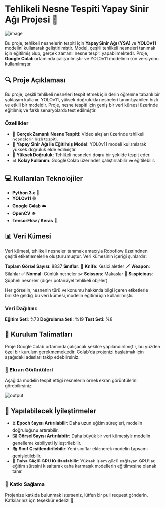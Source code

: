 # Tehlikeli Nesne Tespiti Yapay Sinir Ağı Projesi 🚨
![image](https://github.com/user-attachments/assets/69d024fb-00b4-43d5-a028-6b1330c3a51c)

Bu proje, tehlikeli nesnelerin tespiti için **Yapay Sinir Ağı (YSA)** ve **YOLOv11** modelini kullanarak geliştirilmiştir. Model, çeşitli tehlikeli nesneleri tanımak için eğitilmiş olup, gerçek zamanlı nesne tespiti yapabilmektedir. Proje, **Google Colab** ortamında çalıştırılmıştır ve YOLOv11 modelinin son versiyonu kullanılmıştır.

## 🔍 Proje Açıklaması

Bu proje, çeşitli tehlikeli nesneleri tespit etmek için derin öğrenme tabanlı bir yaklaşım kullanır. YOLOv11, yüksek doğrulukla nesneleri tanımlayabilen hızlı ve etkili bir modeldir. Proje, nesne tespiti için geniş bir veri kümesi üzerinde eğitilmiş ve farklı senaryolarda test edilmiştir.

### Özellikler
- 🚀 **Gerçek Zamanlı Nesne Tespiti**: Video akışları üzerinde tehlikeli nesnelerin hızlı tespiti.
- 🧠 **Yapay Sinir Ağı ile Eğitilmiş Model**: YOLOv11 modeli kullanılarak yüksek doğruluk elde edilmiştir.
- 🎯 **Yüksek Doğruluk**: Tehlikeli nesneleri doğru bir şekilde tespit eder.
- 📊 **Kolay Kullanım**: Google Colab üzerinden çalıştırılabilir ve eğitilebilir.

## 💻 Kullanılan Teknolojiler

- **Python 3.x** 🐍
- **YOLOv11** 🟢
- **Google Colab** ☁️
- **OpenCV** 👁️
- **TensorFlow / Keras** 🧠

## 📊 Veri Kümesi

Veri kümesi, tehlikeli nesneleri tanımak amacıyla Roboflow üzerindnen çeşitli etiketlemelerle oluşturulmuştur. Veri kümesinin içeriği şunlardır:

**Toplam Görsel Sayısı**: 8837
**Sınıflar**:
🔪 **Knife**: Kesici aletler
🗡️ **Weapon**: Silahlar
✅ **Normal**: Günlük nesneler
✂️ **Scissors**: Makaslar
🚨 **Suspicious**: Şüpheli nesneler (diğer potansiyel tehlikeli objeler)

Her görselin, nesnenin türü ve konumu hakkında bilgi içeren etiketlerle birlikte geldiği bu veri kümesi, modelin eğitimi için kullanılmıştır.

### Veri Dağılımı:
**Eğitim Seti**: %73
**Doğrulama Seti**: %19
**Test Seti**: %8

## 🚀 Kurulum Talimatları

Proje Google Colab ortamında çalışacak şekilde yapılandırılmıştır, bu yüzden özel bir kurulum gerekmemektedir. Colab'da projenizi başlatmak için aşağıdaki adımları takip edebilirsiniz.


### 📸 Ekran Görüntüleri
Aşağıda modelin tespit ettiği nesnelerin örnek ekran görüntülerini görebilirsiniz:

![output](https://github.com/user-attachments/assets/4b9f0806-8896-4e1e-8a7a-6e22922a9bc6)

## 🔧 Yapılabilecek İyileştirmeler

- ⏳ **Epoch Sayısı Artırılabilir**: Daha uzun eğitim süreçleri, modelin doğruluğunu artırabilir.  
- 🖼️ **Görsel Sayısı Artırılabilir**: Daha büyük bir veri kümesiyle modelin genelleme kabiliyeti iyileştirilebilir.  
- 🎭 **Sınıf Çeşitlendirilebilir**: Yeni sınıflar eklenerek modelin kapsamı genişletilebilir.  
- 🚀 **Daha Güçlü GPU Kullanılabilir**: Yüksek işlem gücü sağlayan GPU'lar, eğitim süresini kısaltarak daha karmaşık modellerin eğitilmesine olanak tanır.  

### 🤝 Katkı Sağlama
Projenize katkıda bulunmak isterseniz, lütfen bir pull request gönderin. Katkılarınız için teşekkür ederiz! 🎉
